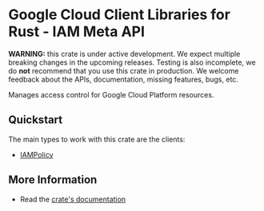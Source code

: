 # Google Cloud Client Libraries for Rust - IAM Meta API

<!-- Code generated by sidekick. DO NOT EDIT. -->

**WARNING:** this crate is under active development. We expect multiple breaking
changes in the upcoming releases. Testing is also incomplete, we do **not**
recommend that you use this crate in production. We welcome feedback about the
APIs, documentation, missing features, bugs, etc.

Manages access control for Google Cloud Platform resources.

## Quickstart

The main types to work with this crate are the clients:

* [IAMPolicy](https://docs.rs/google-cloud-iam-v1/latest/google_cloud_iam_v1/client/struct.IAMPolicy.html)

## More Information

* Read the [crate's documentation](https://docs.rs/google-cloud-iam-v1/latest/google-cloud-iam-v1)

